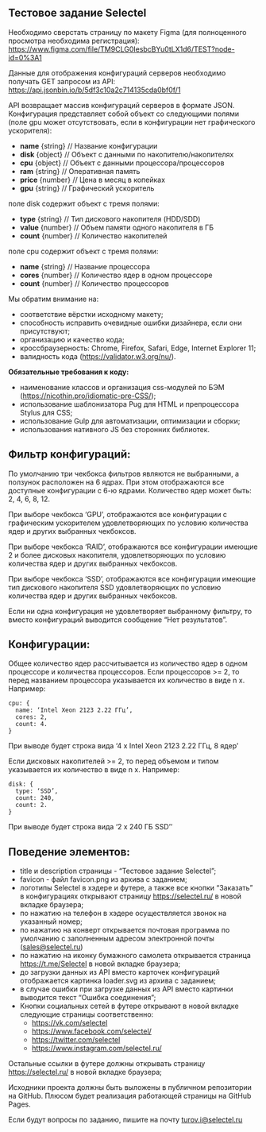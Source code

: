## Тестовое задание Selectel

Необходимо сверстать страницу по макету Figma (для полноценного просмотра необходима регистрация):
https://www.figma.com/file/TM9CLG0IesbcBYu0tLX1d6/TEST?node-id=0%3A1

Данные для отображения конфигураций серверов необходимо получать GET запросом из API:
https://api.jsonbin.io/b/5df3c10a2c714135cda0bf0f/1

API возвращает массив конфигураций серверов в формате JSON. Конфигурация представляет собой объект со следующими полями (поле gpu может отсутствовать, если в конфигурации нет графического ускорителя):

* **name** {string} // Название конфигурации
* **disk** {object} // Объект с данными по накопителю/накопителях
* **cpu** {object} // Объект с данными процессора/процессоров
* **ram** {string} // Оперативная память
* **price** {number} // Цена в месяц в копейках
* **gpu** {string} // Графический ускоритель

поле disk содержит объект с тремя полями:

* **type** {string} // Тип дискового накопителя (HDD/SDD)
* **value** {number} // Объем памяти одного накопителя в ГБ
* **count** {number} // Количество накопителей

поле cpu содержит объект с тремя полями:

* **name** {string} // Название процессора
* **cores** {number} // Количество ядер в одном процессоре
* **count** {number} // Количество процессоров

Мы обратим внимание на:
* соответствие вёрстки исходному макету;
* способность исправить очевидные ошибки дизайнера, если они присутствуют;
* организацию и качество кода;
* кроссбраузерность: Chrome, Firefox, Safari, Edge, Internet Explorer 11;
* валидность кода (https://validator.w3.org/nu/).

**Обязательные требования к коду:**

* наименование классов и организация css-модулей по БЭМ (https://nicothin.pro/idiomatic-pre-CSS/);
* использование шаблонизатора Pug для HTML и препроцессора Stylus для CSS;
* использование Gulp для автоматизации, оптимизации и сборки;
* использования нативного JS без сторонних библиотек.

## Фильтр конфигураций:

По умолчанию три чекбокса фильтров являются не выбранными, а ползунок расположен на 6 ядрах. При этом отображаются все доступные конфигурации с 6-ю ядрами. Количество ядер может быть: 2, 4, 6, 8, 12.

При выборе чекбокса ‘GPU’, отображаются все конфигурации с графическим ускорителем удовлетворяющих по условию количества ядер и других выбранных чекбоксов.

При выборе чекбокса ‘RAID’, отображаются все конфигурации имеющие 2 и более дисковых накопителя, удовлетворяющих по условию количества ядер и других выбранных чекбоксов.

При выборе чекбокса ‘SSD’, отображаются все конфигурации имеющие тип дискового накопителя SSD удовлетворяющих по условию количества ядер и других выбранных чекбоксов.

Если ни одна конфигурация не удовлетворяет выбранному фильтру, то вместо конфигураций выводится сообщение “Нет результатов”.

## Конфигурации:

Общее количество ядер рассчитывается из количество ядер в одном процессоре и количества процессоров. Если процессоров >= 2, то перед названием процессора указывается их количество в виде n x.
Например:

    сpu: {
      name: ‘Intel Xeon 2123 2.22 ГГц’,
      cores: 2,
      count: 4.
    }

При выводе будет строка вида ‘4 x Intel Xeon 2123 2.22 ГГц, 8 ядер’


Если дисковых накопителей >= 2, то перед объемом и типом указывается их количество в виде n x.
Например:

    disk: {
      type: ‘SSD’,
      count: 240,
      count: 2.
    }

При выводе будет строка вида ‘2 x 240 ГБ SSD’’

## Поведение элементов:

* title и description страницы - “Тестовое задание Selectel”;
* favicon - файл favicon.png из архива с заданием;
* логотипы Selectel в хэдере и футере, а также все кнопки “Заказать” в конфигурациях открывают страницу https://selectel.ru/ в новой вкладке браузера;
* по нажатию на телефон в хэдере осуществляется звонок на указанный номер;
* по нажатию на конверт открывается почтовая программа по умолчанию с заполненным адресом электронной почты (sales@selectel.ru)
* по нажатию на иконку бумажного самолета открывается страница https://t.me/Selectel в новой вкладке браузера;
* до загрузки данных из API вместо карточек конфигураций отображается картинка loader.svg из архива с заданием;
* в случае ошибки при загрузке данных из API вместо картинки выводится текст “Ошибка соединения”;
* Кнопки социальных сетей в футере открывают в новой вкладке следующие страницы соответственно:
    * https://vk.com/selectel
    * https://www.facebook.com/selectel/
    * https://twitter.com/selectel
    * https://www.instagram.com/selectel.ru/

Остальные ссылки в футере должны открывать страницу https://selectel.ru/ в новой вкладке браузера;

Исходники проекта должны быть выложены в публичном репозитории на GitHub. Плюсом будет реализация работающей страницы на GitHub Pages.

Если будут вопросы по заданию, пишите на почту turov.i@selectel.ru
